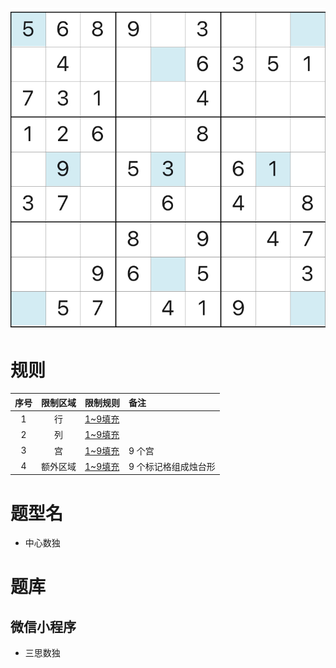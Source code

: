 ![](../../../../../images/sudoku/烛台数独.jpeg)

# 规则

| 序号  | 限制区域 | 限制规则    | 备注          |
|:---:|:----:|:--------|:------------|
|  1  |  行   | [1~9填充] |             |
|  2  |  列   | [1~9填充] |             |
|  3  |  宫   | [1~9填充] | 9 个宫        |
|  4  | 额外区域 | [1~9填充] | 9 个标记格组成烛台形 |

# 题型名

- 中心数独

# 题库

## 微信小程序
- 三思数独

[1~9填充]: ../../../../../rules.md#1~9填充